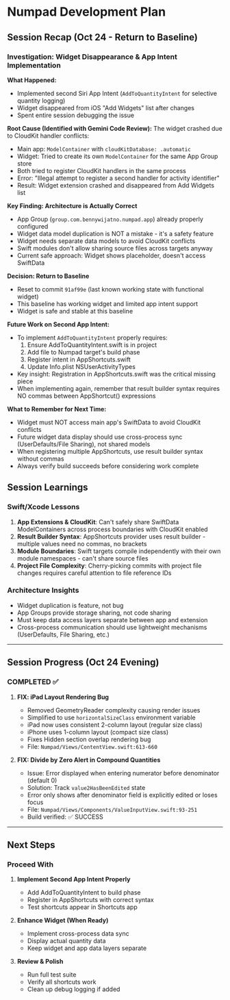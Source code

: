 # Numpad Development Plan

## Session Recap (Oct 24 - Return to Baseline)

### Investigation: Widget Disappearance & App Intent Implementation

**What Happened:**
- Implemented second Siri App Intent (`AddToQuantityIntent` for selective quantity logging)
- Widget disappeared from iOS "Add Widgets" list after changes
- Spent entire session debugging the issue

**Root Cause (Identified with Gemini Code Review):**
The widget crashed due to CloudKit handler conflicts:
- Main app: `ModelContainer` with `cloudKitDatabase: .automatic`
- Widget: Tried to create its own `ModelContainer` for the same App Group store
- Both tried to register CloudKit handlers in the same process
- Error: "Illegal attempt to register a second handler for activity identifier"
- Result: Widget extension crashed and disappeared from Add Widgets list

**Key Finding: Architecture is Actually Correct**
- App Group (`group.com.bennywijatno.numpad.app`) already properly configured
- Widget data model duplication is NOT a mistake - it's a safety feature
- Widget needs separate data models to avoid CloudKit conflicts
- Swift modules don't allow sharing source files across targets anyway
- Current safe approach: Widget shows placeholder, doesn't access SwiftData

**Decision: Return to Baseline**
- Reset to commit `91af99e` (last known working state with functional widget)
- This baseline has working widget and limited app intent support
- Widget is safe and stable at this baseline

**Future Work on Second App Intent:**
- To implement `AddToQuantityIntent` properly requires:
  1. Ensure AddToQuantityIntent.swift is in project
  2. Add file to Numpad target's build phase
  3. Register intent in AppShortcuts.swift
  4. Update Info.plist NSUserActivityTypes
- Key insight: Registration in AppShortcuts.swift was the critical missing piece
- When implementing again, remember that result builder syntax requires NO commas between AppShortcut() expressions

**What to Remember for Next Time:**
- Widget must NOT access main app's SwiftData to avoid CloudKit conflicts
- Future widget data display should use cross-process sync (UserDefaults/File Sharing), not shared models
- When registering multiple AppShortcuts, use result builder syntax without commas
- Always verify build succeeds before considering work complete

## Session Learnings

### Swift/Xcode Lessons
1. **App Extensions & CloudKit**: Can't safely share SwiftData ModelContainers across process boundaries with CloudKit enabled
2. **Result Builder Syntax**: AppShortcuts provider uses result builder - multiple values need no commas, no brackets
3. **Module Boundaries**: Swift targets compile independently with their own module namespaces - can't share source files
4. **Project File Complexity**: Cherry-picking commits with project file changes requires careful attention to file reference IDs

### Architecture Insights
- Widget duplication is feature, not bug
- App Groups provide storage sharing, not code sharing
- Must keep data access layers separate between app and extension
- Cross-process communication should use lightweight mechanisms (UserDefaults, File Sharing, etc.)

---

## Session Progress (Oct 24 Evening)

### COMPLETED ✅
1. **FIX: iPad Layout Rendering Bug**
   - Removed GeometryReader complexity causing render issues
   - Simplified to use `horizontalSizeClass` environment variable
   - iPad now uses consistent 2-column layout (regular size class)
   - iPhone uses 1-column layout (compact size class)
   - Fixes Hidden section overlap rendering bug
   - File: `Numpad/Views/ContentView.swift:613-660`

2. **FIX: Divide by Zero Alert in Compound Quantities**
   - Issue: Error displayed when entering numerator before denominator (default 0)
   - Solution: Track `value2HasBeenEdited` state
   - Error only shows after denominator field is explicitly edited or loses focus
   - File: `Numpad/Views/Components/ValueInputView.swift:93-251`
   - Build verified: ✅ SUCCESS

---

## Next Steps

### Proceed With

1. **Implement Second App Intent Properly**
   - Add AddToQuantityIntent to build phase
   - Register in AppShortcuts with correct syntax
   - Test shortcuts appear in Shortcuts app

2. **Enhance Widget (When Ready)**
   - Implement cross-process data sync
   - Display actual quantity data
   - Keep widget and app data layers separate

3. **Review & Polish**
   - Run full test suite
   - Verify all shortcuts work
   - Clean up debug logging if added

